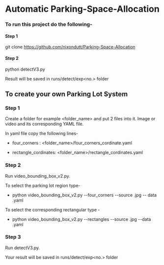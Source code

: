 # Automatic Parking-Space-Allocation

### To run this project do the following- 

#### Step 1 

git clone https://github.com/nixondutt/Parking-Space-Allocation

#### Step 2

python detectV3.py

Result will be saved in runs/detect/exp<no.> folder 

## To create your own Parking Lot System

### Step 1
Create a folder for example <folder_name> and put 2 files into it. Image or video and its corresponding YAML file. 

In yaml file copy the following lines-

  - four_corners : <folder_name>/four_corners_cordinate.yaml
  
  - rectangle_cordinates: <folder_name>/rectangle_cordinates.yaml
  
### Step 2
Run video_bounding_box_v2.py.

To select the parking lot region type-

  - python video_bounding_box_v2.py --four_corners --source <image file_name>.jpg -- data <yaml file name>.yaml 

To select the corresponding rectangular type - 
  
  - python video_bounding_box_v2.py --rectangles --source <imgae file_name>.jpg --data <yaml file name>.yaml

### Step 3

Run detectV3.py.

Your result will be saved in runs/detect/exp<no.> folder
